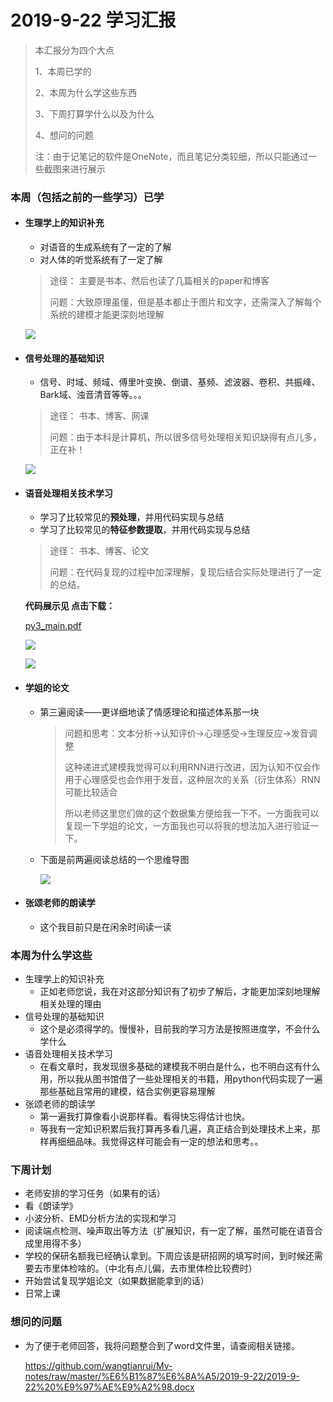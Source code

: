 # 2019-9-22 学习汇报

> 本汇报分为四个大点
>
> 1、本周已学的
>
> 2、本周为什么学这些东西
>
> 3、下周打算学什么以及为什么
>
> 4、想问的问题
>
> 注：由于记笔记的软件是OneNote，而且笔记分类较细，所以只能通过一些截图来进行展示

### 本周（包括之前的一些学习）已学

* #### 生理学上的知识补充
  * 对语音的生成系统有了一定的了解
  * 对人体的听觉系统有了一定了解

  > 途径： 主要是书本、然后也读了几篇相关的paper和博客
  >
  > 问题：大致原理虽懂，但是基本都止于图片和文字，还需深入了解每个系统的建模才能更深刻地理解

  ![](https://s2.ax1x.com/2019/09/20/nXGKQs.png)

* #### 信号处理的基础知识
  * 信号、时域、频域、傅里叶变换、倒谱、基频、滤波器、卷积、共振峰、Bark域、浊音清音等等。。。

  > 途径： 书本、博客、网课
  >
  > 问题：由于本科是计算机，所以很多信号处理相关知识缺得有点儿多，正在补！

  ![](https://s2.ax1x.com/2019/09/20/nXYnrn.md.png)

* #### 语音处理相关技术学习

  - 学习了比较常见的**预处理**，并用代码实现与总结
  - 学习了比较常见的**特征参数提取**，并用代码实现与总结

  > 途径： 书本、博客、论文
  >
  > 问题：在代码复现的过程中加深理解，复现后结合实际处理进行了一定的总结。

  **代码展示见  点击下载：**

  [py3_main.pdf](https://github.com/wangtianrui/sounds_pretreatment/raw/master/py3_main.pdf)

  ![](https://s2.ax1x.com/2019/09/20/nXaPyQ.png)

  ![](https://s2.ax1x.com/2019/09/20/nXd9tx.png)

* #### 学姐的论文

  * 第三遍阅读——更详细地读了情感理论和描述体系那一块

    > 问题和思考：文本分析->认知评价->心理感受->生理反应->发音调整
    >
    > 这种递进式建模我觉得可以利用RNN进行改进，因为认知不仅会作用于心理感受也会作用于发音，这种层次的关系（衍生体系）RNN可能比较适合
    >
    > 所以老师这里您们做的这个数据集方便给我一下不。一方面我可以复现一下学姐的论文，一方面我也可以将我的想法加入进行验证一下。

  * 下面是前两遍阅读总结的一个思维导图

    ![](https://s2.ax1x.com/2019/09/21/nxhV0A.jpg)

* #### 张颂老师的朗读学

  * 这个我目前只是在闲余时间读一读

### 本周为什么学这些

* 生理学上的知识补充 
  * 正如老师您说，我在对这部分知识有了初步了解后，才能更加深刻地理解相关处理的理由
* 信号处理的基础知识
  * 这个是必须得学的。慢慢补，目前我的学习方法是按照进度学，不会什么学什么
* 语音处理相关技术学习
  * 在看文章时，我发现很多基础的建模我不明白是什么，也不明白这有什么用，所以我从图书馆借了一些处理相关的书籍，用python代码实现了一遍那些基础且常用的建模，结合实例更容易理解
* 张颂老师的朗读学
  * 第一遍我打算像看小说那样看。看得快忘得估计也快。
  * 等我有一定知识积累后我打算再多看几遍，真正结合到处理技术上来，那样再细细品味。我觉得这样可能会有一定的想法和思考。。

### 下周计划

* 老师安排的学习任务（如果有的话）
* 看《朗读学》
* 小波分析、EMD分析方法的实现和学习
* 阅读端点检测、噪声取出等方法（扩展知识，有一定了解，虽然可能在语音合成里用得不多）
* 学校的保研名额我已经确认拿到。下周应该是研招网的填写时间，到时候还需要去市里体检啥的。（中北有点儿偏，去市里体检比较费时）
* 开始尝试复现学姐论文（如果数据能拿到的话）
* 日常上课

### 想问的问题

* 为了便于老师回答，我将问题整合到了word文件里，请查阅相关链接。

  https://github.com/wangtianrui/My-notes/raw/master/%E6%B1%87%E6%8A%A5/2019-9-22/2019-9-22%20%E9%97%AE%E9%A2%98.docx